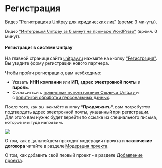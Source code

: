 # Регистрация

Видео ["Регистрация в Unitpay для юридических лиц"](https://youtu.be/M-bj_1IPhMk) \(время: 3 минуты\).

Видео ["Интеграция Unitpay за 8 минут на примере WordPress"](https://youtu.be/OLaqXdp4EIY) \(время: 8 минут\).

#### Регистрация в системе Unitpay

На главной странице сайта [unitpay.ru](https://unitpay.ru/) нажмите на кнопку  ["Регистрация"](https://unitpay.ru/ru/signup). Вы увидите форму регистрации нового партнера.

Чтобы пройти регистрацию, вам необходимо:

- Указать **ИНН компании** или **ИП**, **адрес электронной почты** и **пароль**.  
- Согласиться с [правилами использования Сервиса Unitpay ](https://unitpay.ru/ru/rules)и   
с [политикой обработки персональных данных](https://unitpay.ru/ru/policy).

После того, как вы нажмёте кнопку **"Продолжить"**, вам потребуется подтвердить адрес электронной почты, указанный при регистрации. Для этого вам нужно будет перейти по ссылке из специального письма, которое мы туда направим:

![](https://d33v4339jhl8k0.cloudfront.net/docs/assets/551a91dbe4b0221aadf24410/images/552d51d8e4b0ac24a832aaed/file-GQRmqtd8jF.png)

О том, как в дальнейшем проходит модерация проекта и **заключение договора** читайте в разделе [Модерация проекта](moderation.md).

О том, как добавить свой первый проект - в разделе [Добавление проекта](adding-project/).

